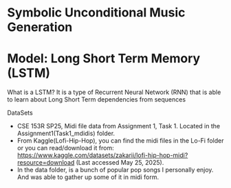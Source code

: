 Symbolic Unconditional Music Generation
=====

# Model: Long Short Term Memory (LSTM)

What is a LSTM? It is a type of Recurrent Neural Network (RNN) that is able to learn about Long Short Term dependencies from sequences

DataSets
- CSE 153R SP25, Midi file data from Assignment 1, Task 1. Located in the Assignment1(Task1_mdidis) folder.
- From Kaggle(Lofi-Hip-Hop), you can find the midi files in the Lo-Fi folder or you can read/download it from: https://www.kaggle.com/datasets/zakarii/lofi-hip-hop-midi?resource=download (Last accessed May 25, 2025).
- In the data folder, is a bunch of popular pop songs I personally enjoy. And was able to gather up some of it in midi form.


  

